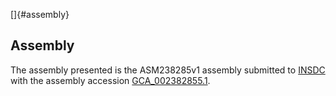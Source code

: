 []{#assembly}

Assembly
--------

The assembly presented is the ASM238285v1 assembly submitted to
[INSDC](http://www.insdc.org) with the assembly accession
[GCA\_002382855.1](http://www.ebi.ac.uk/ena/data/view/GCA_002382855.1).
